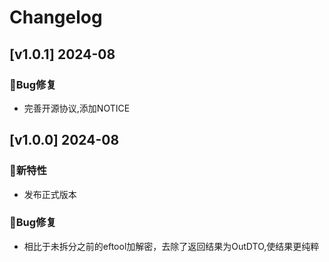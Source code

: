 # Changelog

## [v1.0.1] 2024-08

### 🐞Bug修复

* 完善开源协议,添加NOTICE

## [v1.0.0] 2024-08

### 🐣新特性

* 发布正式版本

### 🐞Bug修复

* 相比于未拆分之前的eftool加解密，去除了返回结果为OutDTO,使结果更纯粹